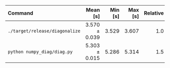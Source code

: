| Command | Mean [s] | Min [s] | Max [s] | Relative |
|:---|---:|---:|---:|---:|
| `./target/release/diagonalize` | 3.570 ± 0.039 | 3.529 | 3.607 | 1.0 |
| `python numpy_diag/diag.py` | 5.303 ± 0.015 | 5.286 | 5.314 | 1.5 |
